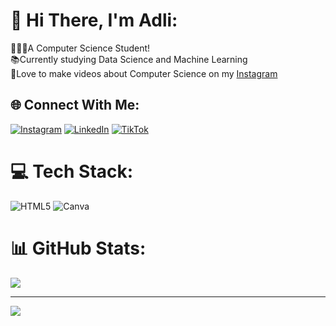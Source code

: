 # 💫 Hi There, I'm Adli:
🧑🏻‍🎓A Computer Science Student!<br>
📚Currently studying Data Science and Machine Learning<br>
🎥Love to make videos about Computer Science on my [Instagram](https://instagram.com/adli_al_hadi)


## 🌐 Connect With Me:
[![Instagram](https://img.shields.io/badge/Instagram-%23E4405F.svg?logo=Instagram&logoColor=white)](https://instagram.com/adli_al_hadi) [![LinkedIn](https://img.shields.io/badge/LinkedIn-%230077B5.svg?logo=linkedin&logoColor=white)](https://www.linkedin.com/in/gede-tanok-arta-wijaya-8403512b0/) [![TikTok](https://img.shields.io/badge/TikTok-%23000000.svg?logo=TikTok&logoColor=white)](https://tiktok.com/@bagusde._) 

# 💻 Tech Stack:
![HTML5](https://img.shields.io/badge/html5-%23E34F26.svg?style=for-the-badge&logo=html5&logoColor=white) ![Canva](https://img.shields.io/badge/Canva-%2300C4CC.svg?style=for-the-badge&logo=Canva&logoColor=white) 
# 📊 GitHub Stats:
![](https://github-readme-stats.vercel.app/api/top-langs/?username=gedetanok&theme=dracula&hide_border=true&include_all_commits=true&count_private=false&layout=compact)<br>

---
[![](https://visitcount.itsvg.in/api?id=gedetanok&icon=0&color=0)](https://visitcount.itsvg.in)

<!-- Proudly created with GPRM ( https://gprm.itsvg.in ) -->
